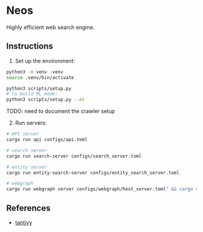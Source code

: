 # Neos

Highly efficient web search engine.

## Instructions

1. Set up the environment:
```bash
python3 -m venv .venv
source .venv/bin/activate

python3 scripts/setup.py
# to build ML mode:
python3 scripts/setup.py --ml
```

TODO: need to document the crawler setup

2. Run servers:
```bash
# API server
cargo run api configs/api.toml

# search server
cargo run search-server configs/search_server.toml

# entity server
cargo run entity-search-server configs/entity_search_server.toml

# webgraph
cargo run webgraph server configs/webgraph/host_server.toml" && cargo run webgraph server configs/webgraph/page_server.toml
```

## References

- [tantivy](https://crates.io/crates/tantivy)
